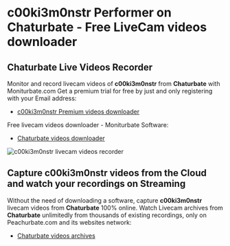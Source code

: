 # c00ki3m0nstr Performer on Chaturbate - Free LiveCam videos downloader

## Chaturbate Live Videos Recorder

Monitor and record livecam videos of **c00ki3m0nstr** from **Chaturbate** with Moniturbate.com
Get a premium trial for free by just and only registering with your Email address:
* [c00ki3m0nstr Premium videos downloader](https://moniturbate.com/request-demo-licence-key.html)

Free livecam videos downloader - Moniturbate Software:
* [Chaturbate videos downloader](https://moniturbate.com/moniturbate-download-software.html)

![c00ki3m0nstr livecam videos recorder](https://peachurnet.com/templates/moniturbate-software.png)


## Capture c00ki3m0nstr videos from the Cloud and watch your recordings on Streaming

Without the need of downloading a software, capture **c00ki3m0nstr** livecam videos from **Chaturbate** 100% online.
Watch Livecam archives from **Chaturbate** unlimitedly from thousands of existing recordings, only on Peachurbate.com and its websites network:
* [Chaturbate videos archives](https://peachurnet.com/)